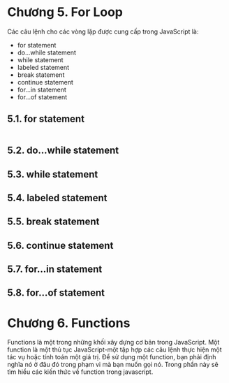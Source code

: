 # Chương 5. For Loop
Các câu lệnh cho các vòng lặp được cung cấp trong JavaScript là:
* for statement
* do...while statement
* while statement
* labeled statement
* break statement
* continue statement
* for...in statement
* for...of statement

## 5.1. for statement
```

```
## 5.2. do...while statement
## 5.3. while statement
## 5.4. labeled statement
## 5.5. break statement
## 5.6. continue statement
## 5.7. for...in statement
## 5.8. for...of statement
# Chương 6. Functions
Functions là một trong những khối xây dựng cơ bản trong JavaScript. Một function là một thủ tục JavaScript-một tập hợp các câu lệnh thực hiện một tác vụ hoặc tính toán một giá trị. Để sử dụng một function, bạn phải định nghĩa nó ở đâu đó trong phạm vi mà bạn muốn gọi nó. Trong phần này sẽ tìm hiểu các kiến thức về function trong javascript.
